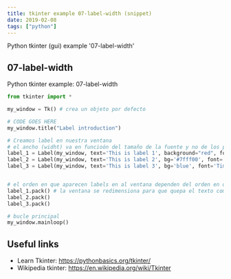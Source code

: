 ```yaml
---
title: tkinter example 07-label-width (snippet)
date: 2019-02-08
tags: ["python"]
---
```

Python tkinter (gui) example '07-label-width'


## 07-label-width

Python tkinter example: 07-label-width

```python
from tkinter import *

my_window = Tk() # crea un objeto por defecto

# CODE GOES HERE
my_window.title("Label introduction")

# Creamos label en nuestra ventana
# el ancho (widht) va en funcioón del tamaño de la fuente y no de los píxeles
label_1 = Label(my_window, text='This is label 1', background="red", font='Times 12', width=20)
label_2 = Label(my_window, text='This is label 2', bg='#7fff00', font='Times 12', width=30)
label_3 = Label(my_window, text='This is label 3', bg='blue', font='Times 12', width=40)


# el orden en que aparecen labels en al ventana dependen del orden en que usemos pack()
label_1.pack() # la ventana se redimensiona para que quepa el texto completo
label_2.pack()
label_3.pack()

# bucle principal
my_window.mainloop()

```

## Useful links

- Learn Tkinter: https://pythonbasics.org/tkinter/
- Wikipedia tkinter: https://en.wikipedia.org/wiki/Tkinter
